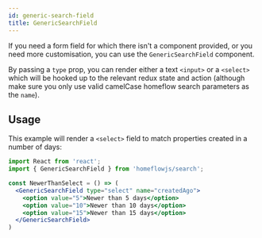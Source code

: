 ```yaml
---
id: generic-search-field
title: GenericSearchField
---
```


If you need a form field for which there isn't a component provided, or you need more customisation, you can use the `GenericSearchField` component.

By passing a `type` prop, you can render either a text `<input>` or a `<select>` which will be hooked up to the relevant redux state and action (although make sure you only use valid camelCase homeflow search parameters as the `name`).

## Usage

This example will render a `<select>` field to match properties created in a number of days:

```jsx
import React from 'react';
import { GenericSearchField } from 'homeflowjs/search';

const NewerThanSelect = () => (
  <GenericSearchField type="select" name="createdAgo">
    <option value="5">Newer than 5 days</option>
    <option value="10">Newer than 10 days</option>
    <option value="15">Newer than 15 days</option>
  </GenericSearchField>
)
```
